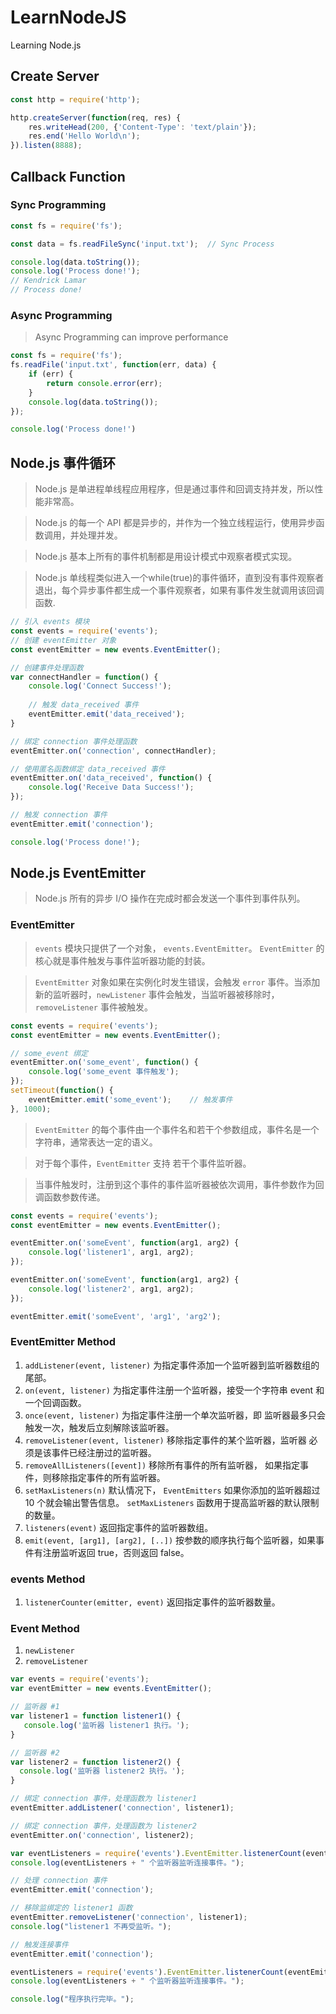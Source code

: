 # LearnNodeJS
Learning Node.js

## Create Server
```javascript
const http = require('http');

http.createServer(function(req, res) {
    res.writeHead(200, {'Content-Type': 'text/plain'});
    res.end('Hello World\n');
}).listen(8888);
```

## Callback Function
### Sync Programming
```javascript
const fs = require('fs');

const data = fs.readFileSync('input.txt');  // Sync Process

console.log(data.toString());
console.log('Process done!');
// Kendrick Lamar
// Process done!
```

### Async Programming
> Async Programming can improve performance
```javascript
const fs = require('fs');
fs.readFile('input.txt', function(err, data) {
    if (err) {
        return console.error(err);
    }
    console.log(data.toString());
});

console.log('Process done!')
```

## Node.js 事件循环
> Node.js 是单进程单线程应用程序，但是通过事件和回调支持并发，所以性能非常高。

> Node.js 的每一个 API 都是异步的，并作为一个独立线程运行，使用异步函数调用，并处理并发。

> Node.js 基本上所有的事件机制都是用设计模式中观察者模式实现。

> Node.js 单线程类似进入一个while(true)的事件循环，直到没有事件观察者退出，每个异步事件都生成一个事件观察者，如果有事件发生就调用该回调函数.

```javascript
// 引入 events 模块
const events = require('events');
// 创建 eventEmitter 对象
const eventEmitter = new events.EventEmitter();

// 创建事件处理函数
var connectHandler = function() {
    console.log('Connect Success!');
    
    // 触发 data_received 事件
    eventEmitter.emit('data_received');
}

// 绑定 connection 事件处理函数
eventEmitter.on('connection', connectHandler);

// 使用匿名函数绑定 data_received 事件
eventEmitter.on('data_received', function() {
    console.log('Receive Data Success!');
});

// 触发 connection 事件
eventEmitter.emit('connection');

console.log('Process done!');
```

## Node.js EventEmitter
> Node.js 所有的异步 I/O 操作在完成时都会发送一个事件到事件队列。

### EventEmitter 
> `events` 模块只提供了一个对象， `events.EventEmitter`。 `EventEmitter` 的核心就是事件触发与事件监听器功能的封装。

> `EventEmitter` 对象如果在实例化时发生错误，会触发 `error` 事件。当添加新的监听器时，`newListener` 事件会触发，当监听器被移除时，`removeListener` 事件被触发。

```javascript
const events = require('events');
const eventEmitter = new events.EventEmitter();

// some_event 绑定
eventEmitter.on('some_event', function() {
    console.log('some_event 事件触发');
});
setTimeout(function() {
    eventEmitter.emit('some_event');    // 触发事件
}, 1000);
```

> `EventEmitter` 的每个事件由一个事件名和若干个参数组成，事件名是一个字符串，通常表达一定的语义。

> 对于每个事件，`EventEmitter` 支持 若干个事件监听器。

> 当事件触发时，注册到这个事件的事件监听器被依次调用，事件参数作为回调函数参数传递。

```javascript
const events = require('events');
const eventEmitter = new events.EventEmitter();

eventEmitter.on('someEvent', function(arg1, arg2) {
    console.log('listener1', arg1, arg2);
});

eventEmitter.on('someEvent', function(arg1, arg2) {
    console.log('listener2', arg1, arg2);
});

eventEmitter.emit('someEvent', 'arg1', 'arg2');
```

### EventEmitter Method
1. `addListener(event, listener)` 为指定事件添加一个监听器到监听器数组的尾部。
2. `on(event, listener)` 为指定事件注册一个监听器，接受一个字符串 event 和一个回调函数。
3. `once(event, listener)` 为指定事件注册一个单次监听器，即 监听器最多只会触发一次，触发后立刻解除该监听器。
4. `removeListener(event, listener)` 移除指定事件的某个监听器，监听器 必须是该事件已经注册过的监听器。
5. `removeAllListeners([event])` 移除所有事件的所有监听器， 如果指定事件，则移除指定事件的所有监听器。
6. `setMaxListeners(n)` 默认情况下， `EventEmitters` 如果你添加的监听器超过 10 个就会输出警告信息。 `setMaxListeners` 函数用于提高监听器的默认限制的数量。
7. `listeners(event)` 返回指定事件的监听器数组。
8. `emit(event, [arg1], [arg2], [..])` 按参数的顺序执行每个监听器，如果事件有注册监听返回 true，否则返回 false。

### events Method
1. `listenerCounter(emitter, event)` 返回指定事件的监听器数量。

### Event Method
1. `newListener`
2. `removeListener`

```javascript
var events = require('events');
var eventEmitter = new events.EventEmitter();

// 监听器 #1
var listener1 = function listener1() {
   console.log('监听器 listener1 执行。');
}

// 监听器 #2
var listener2 = function listener2() {
  console.log('监听器 listener2 执行。');
}

// 绑定 connection 事件，处理函数为 listener1 
eventEmitter.addListener('connection', listener1);

// 绑定 connection 事件，处理函数为 listener2
eventEmitter.on('connection', listener2);

var eventListeners = require('events').EventEmitter.listenerCount(eventEmitter,'connection');
console.log(eventListeners + " 个监听器监听连接事件。");

// 处理 connection 事件 
eventEmitter.emit('connection');

// 移除监绑定的 listener1 函数
eventEmitter.removeListener('connection', listener1);
console.log("listener1 不再受监听。");

// 触发连接事件
eventEmitter.emit('connection');

eventListeners = require('events').EventEmitter.listenerCount(eventEmitter,'connection');
console.log(eventListeners + " 个监听器监听连接事件。");

console.log("程序执行完毕。");
```